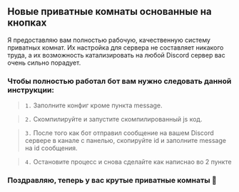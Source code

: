 ## Новые приватные комнаты основанные на кнопках

Я предоставляю вам полностью рабочую, качественную систему приватных комнат. Их настройка для сервера не составляет никакого труда, а их возможность катализировать на любой Discord сервер вас очень сильно порадует.

### Чтобы полностью работал бот вам нужно следовать данной инструкции:

> `1.` Заполните конфиг кроме пункта message.

> `2.` Скомпилируйте и запустите скомпилированный js код.

> `3.` После того как бот отправил сообщение на вашем Discord сервере в канале с панелью, скопируйте id и заполните message на id сообщения.

> `4.` Остановите процесс и снова сделайте как написнао во 2 пункте 

### Поздравляю, теперь у вас крутые приватные комнаты 💚
